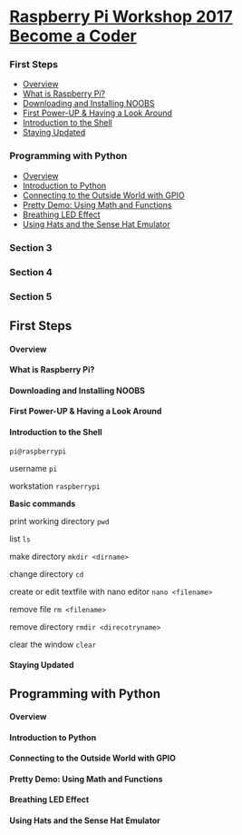 
[Raspberry Pi Workshop 2017 Become a Coder](https://www.udemy.com/raspberry-pi-workshop-become-a-coder-maker-inventor/learn/v4/overview)
======

### First Steps
  * <a href='#1'>Overview</a>
  * <a href='#2'>What is Raspberry Pi?</a>
  * <a href='#3'>Downloading and Installing NOOBS</a>
  * <a href='#4'>First Power-UP & Having a Look Around</a>
  * <a href='#5'>Introduction to the Shell</a>
  * <a href='#6'>Staying Updated</a>

### Programming with Python
  * <a href='#7'>Overview</a>
  * <a href='#8'>Introduction to Python</a>
  * <a href='#9'>Connecting to the Outside World with GPIO</a>
  * <a href='#10'>Pretty Demo: Using Math and Functions</a>
  * <a href='#11'>Breathing LED Effect</a>
  * <a href='#12'>Using Hats and the Sense Hat Emulator</a>

### Section 3

### Section 4

### Section 5

First Steps
------

#### <h4 id='1'>Overview</h4>

#### <h4 id='2'>What is Raspberry Pi?</h4>

#### <h4 id='3'>Downloading and Installing NOOBS</h4>

#### <h4 id='4'>First Power-UP & Having a Look Around</h4>

#### <h4 id='5'>Introduction to the Shell</h4>

```
pi@raspberrypi
```

username ```pi```

workstation ```raspberrypi```

**Basic commands**

print working directory ```pwd```

list ```ls```

make directory ```mkdir <dirname>```

change directory ```cd```

create or edit textfile with nano editor ```nano <filename>```

remove file ```rm <filename>```

remove directory ```rmdir <direcotryname>```

clear the window ```clear```

#### <h4 id='6'>Staying Updated</h4>

Programming with Python
------

#### <h4 id='7'>Overview</h4>

#### <h4 id='8'>Introduction to Python</h4>

#### <h4 id='9'>Connecting to the Outside World with GPIO</h4>

#### <h4 id='10'>Pretty Demo: Using Math and Functions</h4>

#### <h4 id='11'>Breathing LED Effect</h4>

#### <h4 id='12'>Using Hats and the Sense Hat Emulator</h4>


